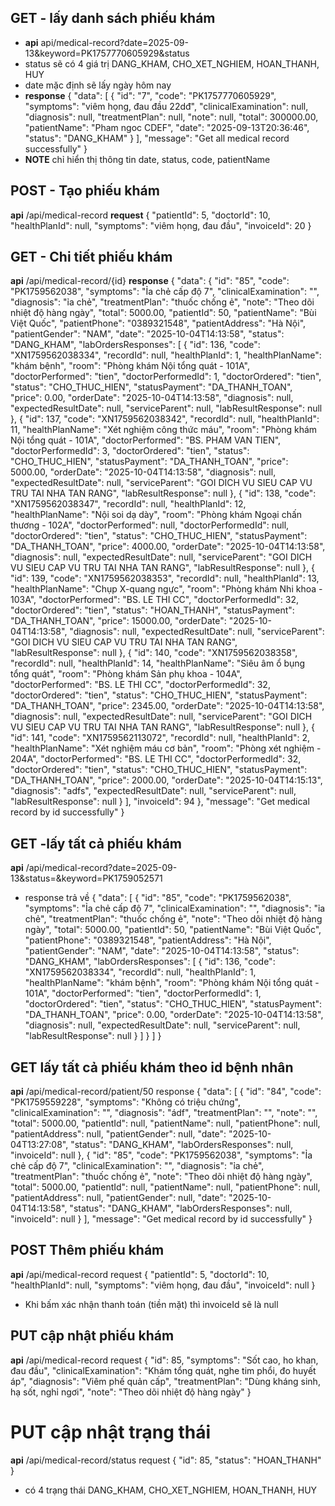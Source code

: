 ## GET - lấy danh sách phiếu khám 
- **api** api/medical-record?date=2025-09-13&keyword=PK1757770605929&status
- status sẽ có 4 giá trị DANG_KHAM, CHO_XET_NGHIEM, HOAN_THANH, HUY
- date mặc định sẽ lấy ngày hôm nay
- **response**
{
    "data": [
        {
            "id": "7",
            "code": "PK1757770605929",
            "symptoms": "viêm họng, đau đầu 22dđ",
            "clinicalExamination": null,
            "diagnosis": null,
            "treatmentPlan": null,
            "note": null,
            "total": 300000.00,
            "patientName": "Pham ngoc CDEF",
            "date": "2025-09-13T20:36:46",
            "status": "DANG_KHAM"
        }
    ],
    "message": "Get all medical record successfully"
}
- **NOTE** chỉ hiển thị thông tin date, status, code, patientName

## POST - Tạo phiếu khám
**api** /api/medical-record
**request**
{
  "patientId": 5,
  "doctorId": 10,
  "healthPlanId": null,
  "symptoms": "viêm họng, đau đầu",
  "invoiceId": 20
}

## GET - Chi tiết phiếu khám
**api** /api/medical-record/{id}
**response** 
{
    "data": {
        "id": "85",
        "code": "PK1759562038",
        "symptoms": "Ỉa chẻ cấp độ 7",
        "clinicalExamination": "",
        "diagnosis": "ỉa chẻ",
        "treatmentPlan": "thuốc chống ẻ",
        "note": "Theo dõi nhiệt độ hàng ngày",
        "total": 5000.00,
        "patientId": 50,
        "patientName": "Bùi Việt Quốc",
        "patientPhone": "0389321548",
        "patientAddress": "Hà Nội",
        "patientGender": "NAM",
        "date": "2025-10-04T14:13:58",
        "status": "DANG_KHAM",
        "labOrdersResponses": [
            {
                "id": 136,
                "code": "XN1759562038334",
                "recordId": null,
                "healthPlanId": 1,
                "healthPlanName": "khám bệnh",
                "room": "Phòng khám Nội tổng quát - 101A",
                "doctorPerformed": "tien",
                "doctorPerformedId": 1,
                "doctorOrdered": "tien",
                "status": "CHO_THUC_HIEN",
                "statusPayment": "DA_THANH_TOAN",
                "price": 0.00,
                "orderDate": "2025-10-04T14:13:58",
                "diagnosis": null,
                "expectedResultDate": null,
                "serviceParent": null,
                "labResultResponse": null
            },
            {
                "id": 137,
                "code": "XN1759562038342",
                "recordId": null,
                "healthPlanId": 11,
                "healthPlanName": "Xét nghiệm công thức máu",
                "room": "Phòng khám Nội tổng quát - 101A",
                "doctorPerformed": "BS. PHAM VAN TIEN",
                "doctorPerformedId": 3,
                "doctorOrdered": "tien",
                "status": "CHO_THUC_HIEN",
                "statusPayment": "DA_THANH_TOAN",
                "price": 5000.00,
                "orderDate": "2025-10-04T14:13:58",
                "diagnosis": null,
                "expectedResultDate": null,
                "serviceParent": "GOI DICH VU SIEU CAP VU TRU TAI NHA TAN RANG",
                "labResultResponse": null
            },
            {
                "id": 138,
                "code": "XN1759562038347",
                "recordId": null,
                "healthPlanId": 12,
                "healthPlanName": "Nội soi dạ dày",
                "room": "Phòng khám Ngoại chấn thương - 102A",
                "doctorPerformed": null,
                "doctorPerformedId": null,
                "doctorOrdered": "tien",
                "status": "CHO_THUC_HIEN",
                "statusPayment": "DA_THANH_TOAN",
                "price": 4000.00,
                "orderDate": "2025-10-04T14:13:58",
                "diagnosis": null,
                "expectedResultDate": null,
                "serviceParent": "GOI DICH VU SIEU CAP VU TRU TAI NHA TAN RANG",
                "labResultResponse": null
            },
            {
                "id": 139,
                "code": "XN1759562038353",
                "recordId": null,
                "healthPlanId": 13,
                "healthPlanName": "Chụp X-quang ngực",
                "room": "Phòng khám Nhi khoa - 103A",
                "doctorPerformed": "BS. LE THI CC",
                "doctorPerformedId": 32,
                "doctorOrdered": "tien",
                "status": "HOAN_THANH",
                "statusPayment": "DA_THANH_TOAN",
                "price": 15000.00,
                "orderDate": "2025-10-04T14:13:58",
                "diagnosis": null,
                "expectedResultDate": null,
                "serviceParent": "GOI DICH VU SIEU CAP VU TRU TAI NHA TAN RANG",
                "labResultResponse": null
            },
            {
                "id": 140,
                "code": "XN1759562038358",
                "recordId": null,
                "healthPlanId": 14,
                "healthPlanName": "Siêu âm ổ bụng tổng quát",
                "room": "Phòng khám Sản phụ khoa - 104A",
                "doctorPerformed": "BS. LE THI CC",
                "doctorPerformedId": 32,
                "doctorOrdered": "tien",
                "status": "CHO_THUC_HIEN",
                "statusPayment": "DA_THANH_TOAN",
                "price": 2345.00,
                "orderDate": "2025-10-04T14:13:58",
                "diagnosis": null,
                "expectedResultDate": null,
                "serviceParent": "GOI DICH VU SIEU CAP VU TRU TAI NHA TAN RANG",
                "labResultResponse": null
            },
            {
                "id": 141,
                "code": "XN1759562113072",
                "recordId": null,
                "healthPlanId": 2,
                "healthPlanName": "Xét nghiệm máu cơ bản",
                "room": "Phòng xét nghiệm  - 204A",
                "doctorPerformed": "BS. LE THI CC",
                "doctorPerformedId": 32,
                "doctorOrdered": "tien",
                "status": "CHO_THUC_HIEN",
                "statusPayment": "DA_THANH_TOAN",
                "price": 2000.00,
                "orderDate": "2025-10-04T14:15:13",
                "diagnosis": "adfs",
                "expectedResultDate": null,
                "serviceParent": null,
                "labResultResponse": null
            }
        ],
        "invoiceId": 94
    },
    "message": "Get medical record by id successfully"
}
## GET -lấy tất cả phiếu khám
**api** /api/medical-record?date=2025-09-13&status=&keyword=PK1759052571
- response trả về
{
    "data": [
        {
            "id": "85",
            "code": "PK1759562038",
            "symptoms": "Ỉa chẻ cấp độ 7",
            "clinicalExamination": "",
            "diagnosis": "ỉa chẻ",
            "treatmentPlan": "thuốc chống ẻ",
            "note": "Theo dõi nhiệt độ hàng ngày",
            "total": 5000.00,
            "patientId": 50,
            "patientName": "Bùi Việt Quốc",
            "patientPhone": "0389321548",
            "patientAddress": "Hà Nội",
            "patientGender": "NAM",
            "date": "2025-10-04T14:13:58",
            "status": "DANG_KHAM",
            "labOrdersResponses": [
                {
                    "id": 136,
                    "code": "XN1759562038334",
                    "recordId": null,
                    "healthPlanId": 1,
                    "healthPlanName": "khám bệnh",
                    "room": "Phòng khám Nội tổng quát - 101A",
                    "doctorPerformed": "tien",
                    "doctorPerformedId": 1,
                    "doctorOrdered": "tien",
                    "status": "CHO_THUC_HIEN",
                    "statusPayment": "DA_THANH_TOAN",
                    "price": 0.00,
                    "orderDate": "2025-10-04T14:13:58",
                    "diagnosis": null,
                    "expectedResultDate": null,
                    "serviceParent": null,
                    "labResultResponse": null
                }
            ]
        }
    ]
}
## GET lấy tất cả phiếu khám theo id bệnh nhân
**api** /api/medical-record/patient/50
response
{
    "data": [
        {
            "id": "84",
            "code": "PK1759559228",
            "symptoms": "Không có triệu chứng",
            "clinicalExamination": "",
            "diagnosis": "ádf",
            "treatmentPlan": "",
            "note": "",
            "total": 5000.00,
            "patientId": null,
            "patientName": null,
            "patientPhone": null,
            "patientAddress": null,
            "patientGender": null,
            "date": "2025-10-04T13:27:08",
            "status": "DANG_KHAM",
            "labOrdersResponses": null,
            "invoiceId": null
        },
        {
            "id": "85",
            "code": "PK1759562038",
            "symptoms": "Ỉa chẻ cấp độ 7",
            "clinicalExamination": "",
            "diagnosis": "ỉa chẻ",
            "treatmentPlan": "thuốc chống ẻ",
            "note": "Theo dõi nhiệt độ hàng ngày",
            "total": 5000.00,
            "patientId": null,
            "patientName": null,
            "patientPhone": null,
            "patientAddress": null,
            "patientGender": null,
            "date": "2025-10-04T14:13:58",
            "status": "DANG_KHAM",
            "labOrdersResponses": null,
            "invoiceId": null
        }
    ],
    "message": "Get medical record by id successfully"
}

## POST Thêm phiếu khám
**api** /api/medical-record
request
{
  "patientId": 5,
  "doctorId": 10,
  "healthPlanId": null,
  "symptoms": "viêm họng, đau đầu",
  "invoiceId": null
}
- Khi bấm xác nhận thanh toán (tiền mặt) thì invoiceId sẽ là null

## PUT cập nhật phiếu khám
**api** /api/medical-record
request
{
  "id": 85,
  "symptoms": "Sốt cao, ho khan, đau đầu",
  "clinicalExamination": "Khám tổng quát, nghe tim phổi, đo huyết áp",
  "diagnosis": "Viêm phế quản cấp",
  "treatmentPlan": "Dùng kháng sinh, hạ sốt, nghỉ ngơi",
  "note": "Theo dõi nhiệt độ hàng ngày"
}
# PUT cập nhật trạng thái
**api** /api/medical-record/status
request
{
  "id": 85,
    "status": "HOAN_THANH"
}
- có 4 trạng thái
DANG_KHAM, CHO_XET_NGHIEM, HOAN_THANH, HUY

